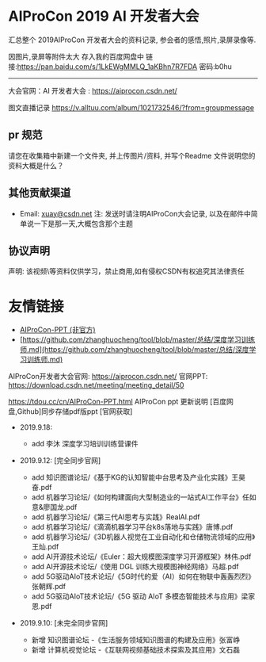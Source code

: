 # AIProCon 2019 AI 开发者大会

汇总整个 2019AIProCon 开发者大会的资料记录, 参会者的感悟,照片,录屏录像等.

因图片,录屏等附件太大 存入我的百度网盘中 
链接:https://pan.baidu.com/s/1LkEWgMMLQ_1aKBhn7R7FDA  密码:b0hu

---

大会官网：AI 开发者大会 : https://aiprocon.csdn.net/

图文直播记录 https://v.alltuu.com/album/1021732546/?from=groupmessage


## pr 规范

请您在收集箱中新建一个文件夹, 并上传图片/资料, 并写个Readme 文件说明您的资料大概是什么？



## 其他贡献渠道

- Email: xuay@csdn.net 注: 发送时请注明AIProCon大会记录, 以及在邮件中简单说一下是那一天,大概包含那个主题


## 协议声明

声明: 该视频\等资料仅供学习，禁止商用,如有侵权CSDN有权追究其法律责任


# 友情链接
- [AIProCon-PPT (非官方) ](https://tdou.cc/cn/AIProCon-PPT/)
- [https://github.com/zhanghuocheng/tool/blob/master/总结/深度学习训练师.md](https://github.com/zhanghuocheng/tool/blob/master/总结/深度学习训练师.md)



AIProCon开发者大会官网: https://aiprocon.csdn.net/
官网PPT: https://download.csdn.net/meeting/meeting_detail/50

https://tdou.cc/cn/AIProCon-PPT.html  AIProCon ppt 更新说明 [百度网盘,Github]同步存储pdf版ppt [官网获取]

- 2019.9.18:
	- add 李沐 深度学习培训训练营课件

- 2019.9.12: [完全同步官网]
	- add 知识图谱论坛/《基于KG的认知智能中台思考及产业化实践》王昊奋.pdf
	- add 机器学习论坛/《如何构建面向大型制造业的一站式AI工作平台》任如意&廖国龙.pdf
	- add 机器学习论坛/《第三代AI思考与实践》RealAI.pdf
	- add 机器学习论坛/《滴滴机器学习平台k8s落地与实践》唐博.pdf
	- add 机器学习论坛/《3D机器人视觉在工业自动化和仓储物流领域的应用》王灿.pdf
	- add AI开源技术论坛/《Euler：超大规模图深度学习开源框架》林伟.pdf
	- add AI开源技术论坛/《使用 DGL 训练大规模图神经网络》马超.pdf
	- add 5G驱动AIoT技术论坛/《5G时代的爱（AI）如何在物联中轰轰烈烈》张朝辉.pdf
	- add 5G驱动AIoT技术论坛/《5G 驱动 AIoT 多模态智能技术与应用》梁家恩.pdf

- 2019.9.10: [未完全同步官网]
	- 新增 知识图谱论坛 -《生活服务领域知识图谱的构建及应用》张富峥
	- 新增 计算机视觉论坛 -《互联网视频基础技术探索及其应用》文石磊
